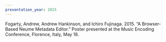 ```yaml
---
presentation_year: 2015
---
```

Fogarty, Andrew, Andrew Hankinson, and Ichiro Fujinaga. 2015. “A Browser-Based Neume Metadata Editor.” Poster presented at the Music Encoding Conference, Florence, Italy, May 18.
